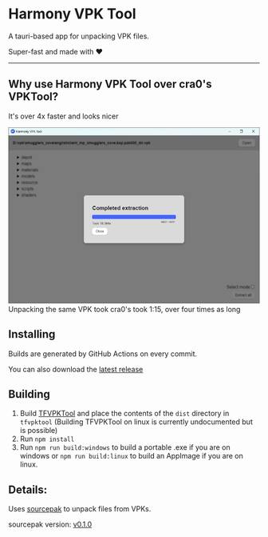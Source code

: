 # Harmony VPK Tool
A tauri-based app for unpacking VPK files.

Super-fast and made with ♥

----

## Why use Harmony VPK Tool over cra0's VPKTool?
It's over 4x faster and looks nicer

![Unpacking englishclient_mp_smugglers_cove.bsp.pak000_dir.vpk took 34.73s](/screenshots/smugglers_cove_done.png?raw=true)
Unpacking the same VPK took cra0's took 1:15, over four times as long

## Installing
Builds are generated by GitHub Actions on every commit.

You can also download the [latest release](https://github.com/harmonytf/HarmonyVPKTool/releases/latest)

## Building
1. Build [TFVPKTool](https://github.com/barnabwhy/TFVPKTool) and place the contents of the `dist` directory in `tfvpktool` (Building TFVPKTool on linux is currently undocumented but is possible)
2. Run `npm install`
3. Run `npm run build:windows` to build a portable .exe if you are on windows or `npm run build:linux` to build an AppImage if you are on linux.

## Details:
Uses [sourcepak](https://github.com/barnabwhy/sourcepak-rs) to unpack files from VPKs.

sourcepak version: [v0.1.0](https://crates.io/crates/sourcepak/0.1.0)
